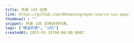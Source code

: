 ```yaml
---
title: 开源 iOS 应用
link: https://github.com/dkhamsing/open-source-ios-apps
thumbnail : ""
snippet: 开源 iOS 应用协作列表。
tags: ["精选列表", "iOS"]
createdAt: 2023-01-15T00:00:00.000Z
---
```

